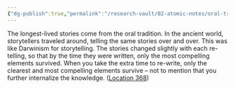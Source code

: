 ```yaml
---
{"dg-publish":true,"permalink":"/research-vault/02-atomic-notes/oral-tradition-is-darwinism-for-storytelling/"}
---
```


The longest-lived stories come from the oral tradition. In the ancient world, storytellers traveled around, telling the same stories over and over. This was like Darwinism for storytelling. The stories changed slightly with each re-telling, so that by the time they were written, only the most compelling elements survived. When you take the extra time to re-write, only the clearest and most compelling elements survive – not to mention that you further internalize the knowledge. ([Location 368](https://readwise.io/to_kindle?action=open&asin=B095VY4XGD&location=368))